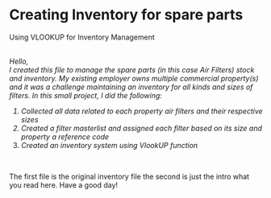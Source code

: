 # Creating Inventory for spare parts 
Using VLOOKUP for Inventory Management
<br>
<br>

<i>Hello,
  <br>
I created this file to manage the spare parts (in this case Air Filters) stock and inventory. My existing employer owns multiple commercial property(s) and it was a challenge maintaining an inventory for all kinds and sizes of filters. 
In this small project, I did the following:
  <br>
1. Collected all data related to each property air filters and their respective sizes
2. Created a filter masterlist and assigned each filter based on its size and property a reference code
3. Created an inventory system using VlookUP function </i>
<br>

The first file is the original inventory file
the second is just the intro what you read here.
Have a good day!

